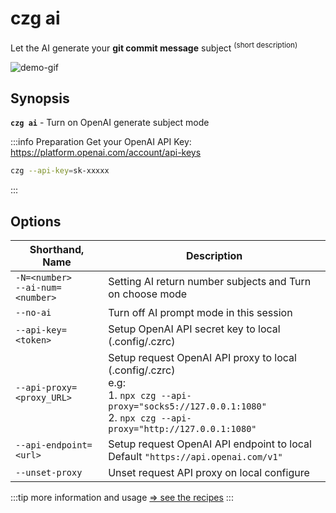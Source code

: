 # czg ai

Let the AI generate your **git commit message** subject <sup>(short description)</sup>

![demo-gif](https://user-images.githubusercontent.com/40693636/219867044-3ca9823d-9294-4e02-9a5b-624578844168.gif) <!-- size=720x309 -->

## Synopsis

**`czg ai`** - Turn on OpenAI generate subject mode

:::info Preparation
Get your OpenAI API Key: https://platform.openai.com/account/api-keys<br>
```sh
czg --api-key=sk-xxxxx
```
:::

## Options

| Shorthand, Name | Description |
| --- | --- | 
|  `-N=<number>`<br>`--ai-num=<number>` | Setting AI return number subjects and Turn on choose mode |
| `--no-ai` | Turn off AI prompt mode in this session |  
| `--api-key=<token>` | Setup OpenAI API secret key to local (.config/.czrc) |
| `--api-proxy=<proxy_URL>` | Setup request OpenAI API proxy to local (.config/.czrc)<br>e.g:<br> 1. `npx czg --api-proxy="socks5://127.0.0.1:1080"`<br>2. `npx czg --api-proxy="http://127.0.0.1:1080"`  |
| `--api-endpoint=<url>` | Setup request OpenAI API endpoint to local<br>Default `"https://api.openai.com/v1"`  |
| `--unset-proxy` | Unset request API proxy on local configure |

:::tip
more information and usage [⇒ see the recipes](/recipes/openai)
:::
